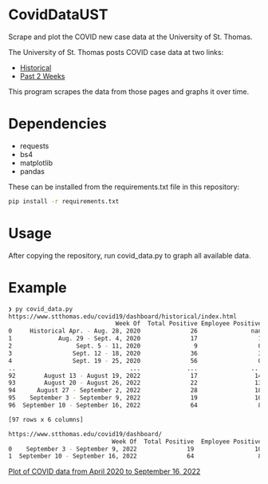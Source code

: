 # CovidDataUST
Scrape and plot the COVID new case data at the University of St. Thomas.

The University of St. Thomas posts COVID case data at two links:
- [Historical](https://www.stthomas.edu/covid19/dashboard/historical/index.html)
- [Past 2 Weeks](https://www.stthomas.edu/covid19/dashboard/)

This program scrapes the data from those pages and graphs it over time.

# Dependencies
- requests
- bs4
- matplotlib
- pandas

These can be installed from the requirements.txt file in this repository:
```sh
pip install -r requirements.txt
```

# Usage
After copying the repository, run covid_data.py to graph all available data.

# Example
```sh
❯ py covid_data.py
https://www.stthomas.edu/covid19/dashboard/historical/index.html
                              Week Of  Total Positive Employee Positive  Student Positive Primary Campus  (Minneapolis) Primary Campus  (St. Paul)
0     Historical Apr. - Aug. 28, 2020              26               nan                26                           nan                        nan
1             Aug. 29 - Sept. 4, 2020              17                 1                16                             0                         17
2                  Sept. 5 - 11, 2020               9                 0                 9                             2                          7
3                 Sept. 12 - 18, 2020              36                 3                33                             2                         34
4                 Sept. 19 - 25, 2020              56                 0                56                             4                         52
..                                ...             ...               ...               ...                           ...                        ...
92        August 13 - August 19, 2022              17                14                 3                             4                         13
93        August 20 - August 26, 2022              22                13                 9                             2                         20
94      August 27 - September 2, 2022              28                18                10                             3                         25
95    September 3 - September 9, 2022              19                10                 9                             3                         16
96  September 10 - September 16, 2022              64                 8                56                            16                         48

[97 rows x 6 columns]

https://www.stthomas.edu/covid19/dashboard/
                             Week Of  Total Positive  Employee Positive  Student Positive  Minneapolis Campus  St. Paul Campus
0    September 3 - September 9, 2022              19                 10                 9                   3               16
1  September 10 - September 16, 2022              64                  8                56                  16               48
```

[Plot of COVID data from April 2020 to September 16, 2022](https://github.com/Ajstros/CovidDataUST/blob/main/example_plot.png)